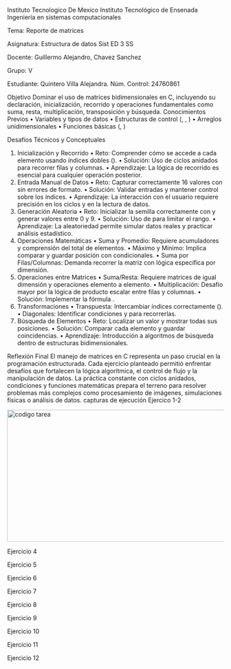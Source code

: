 Instituto Tecnologico De Mexico 
Instituto Tecnológico de Ensenada 
Ingeniería en sistemas computacionales



Tema: Reporte de matrices



Asignatura: Estructura de datos Sist ED 3 SS



Docente: Guillermo Alejandro, Chavez Sanchez

Grupo: V





Estudiante: Quintero Villa Alejandra.
Núm. Control: 24760861




Objetivo
Dominar el uso de matrices bidimensionales en C, incluyendo su declaración, inicialización, recorrido y operaciones fundamentales como suma, resta, multiplicación, transposición y búsqueda.
Conocimientos Previos
• 	Variables y tipos de datos
• 	Estructuras de control (, , )
• 	Arreglos unidimensionales
• 	Funciones básicas (, )

 Desafíos Técnicos y Conceptuales
1. Inicialización y Recorrido
• 	Reto: Comprender cómo se accede a cada elemento usando índices dobles ().
• 	Solución: Uso de ciclos anidados  para recorrer filas y columnas.
• 	Aprendizaje: La lógica de recorrido es esencial para cualquier operación posterior.
2. Entrada Manual de Datos
• 	Reto: Capturar correctamente 16 valores con  sin errores de formato.
• 	Solución: Validar entradas y mantener control sobre los índices.
• 	Aprendizaje: La interacción con el usuario requiere precisión en los ciclos y en la lectura de datos.
3. Generación Aleatoria
• 	Reto: Inicializar la semilla correctamente con  y generar valores entre 0 y 9.
• 	Solución: Uso de  para limitar el rango.
• 	Aprendizaje: La aleatoriedad permite simular datos reales y practicar análisis estadístico.
4. Operaciones Matemáticas
• 	Suma y Promedio: Requiere acumuladores y comprensión del total de elementos.
• 	Máximo y Mínimo: Implica comparar y guardar posición con condicionales.
• 	Suma por Filas/Columnas: Demanda recorrer la matriz con lógica específica por dimensión.
5. Operaciones entre Matrices
• 	Suma/Resta: Requiere matrices de igual dimensión y operaciones elemento a elemento.
• 	Multiplicación: Desafío mayor por la lógica de producto escalar entre filas y columnas.
• 	Solución: Implementar la fórmula .
6. Transformaciones
• 	Transpuesta: Intercambiar índices correctamente ().
• 	Diagonales: Identificar condiciones  y  para recorrerlas.
7. Búsqueda de Elementos
• 	Reto: Localizar un valor y mostrar todas sus posiciones.
• 	Solución: Comparar cada elemento y guardar coincidencias.
• 	Aprendizaje: Introducción a algoritmos de búsqueda dentro de estructuras bidimensionales.

Reflexión Final
El manejo de matrices en C representa un paso crucial en la programación estructurada. Cada ejercicio planteado permitió enfrentar desafíos que fortalecen la lógica algorítmica, el control de flujo y la manipulación de datos. La práctica constante con ciclos anidados, condiciones y funciones matemáticas prepara el terreno para resolver problemas más complejos como procesamiento de imágenes, simulaciones físicas o análisis de datos.
capturas de ejecución
Ejercico 1-2

<img width="586" height="307" alt="codigo tarea" src="https://github.com/user-attachments/assets/afbdd15d-a206-4bea-961d-28fe855ba0b0" />



Ejercicio 4

Ejercicio 5

Ejercicio 6

Ejercicio 7

Ejercicio 8

Ejercicio 9

Ejercicio 10

Ejercicio 11


Ejercicio 12





